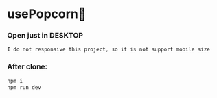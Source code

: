# usePopcorn🍿

### Open just in DESKTOP
`I do not responsive this project, so it is not support mobile size`

### After clone:

``` bash
npm i
npm run dev
```
